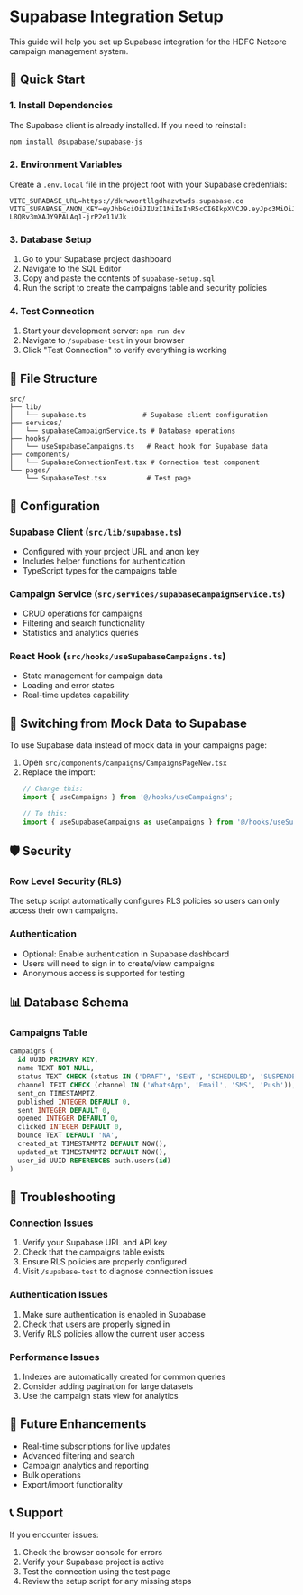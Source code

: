 # Supabase Integration Setup

This guide will help you set up Supabase integration for the HDFC Netcore campaign management system.

## 🚀 Quick Start

### 1. Install Dependencies
The Supabase client is already installed. If you need to reinstall:
```bash
npm install @supabase/supabase-js
```

### 2. Environment Variables
Create a `.env.local` file in the project root with your Supabase credentials:

```env
VITE_SUPABASE_URL=https://dkrwwortllgdhazvtwds.supabase.co
VITE_SUPABASE_ANON_KEY=eyJhbGciOiJIUzI1NiIsInR5cCI6IkpXVCJ9.eyJpc3MiOiJzdXBhYmFzZSIsInJlZiI6ImRrcnd3b3J0bGxnZGhhenZ0d2RzIiwicm9sZSI6ImFub24iLCJpYXQiOjE3NTc1MDc2NzIsImV4cCI6MjA3MzA4MzY3Mn0.GTbkli6T63Syk-L8QRv3mXAJY9PALAq1-jrP2e11VJk
```

### 3. Database Setup
1. Go to your Supabase project dashboard
2. Navigate to the SQL Editor
3. Copy and paste the contents of `supabase-setup.sql`
4. Run the script to create the campaigns table and security policies

### 4. Test Connection
1. Start your development server: `npm run dev`
2. Navigate to `/supabase-test` in your browser
3. Click "Test Connection" to verify everything is working

## 📁 File Structure

```
src/
├── lib/
│   └── supabase.ts              # Supabase client configuration
├── services/
│   └── supabaseCampaignService.ts # Database operations
├── hooks/
│   └── useSupabaseCampaigns.ts   # React hook for Supabase data
├── components/
│   └── SupabaseConnectionTest.tsx # Connection test component
└── pages/
    └── SupabaseTest.tsx          # Test page
```

## 🔧 Configuration

### Supabase Client (`src/lib/supabase.ts`)
- Configured with your project URL and anon key
- Includes helper functions for authentication
- TypeScript types for the campaigns table

### Campaign Service (`src/services/supabaseCampaignService.ts`)
- CRUD operations for campaigns
- Filtering and search functionality
- Statistics and analytics queries

### React Hook (`src/hooks/useSupabaseCampaigns.ts`)
- State management for campaign data
- Loading and error states
- Real-time updates capability

## 🔄 Switching from Mock Data to Supabase

To use Supabase data instead of mock data in your campaigns page:

1. Open `src/components/campaigns/CampaignsPageNew.tsx`
2. Replace the import:
   ```typescript
   // Change this:
   import { useCampaigns } from '@/hooks/useCampaigns';
   
   // To this:
   import { useSupabaseCampaigns as useCampaigns } from '@/hooks/useSupabaseCampaigns';
   ```

## 🛡️ Security

### Row Level Security (RLS)
The setup script automatically configures RLS policies so users can only access their own campaigns.

### Authentication
- Optional: Enable authentication in Supabase dashboard
- Users will need to sign in to create/view campaigns
- Anonymous access is supported for testing

## 📊 Database Schema

### Campaigns Table
```sql
campaigns (
  id UUID PRIMARY KEY,
  name TEXT NOT NULL,
  status TEXT CHECK (status IN ('DRAFT', 'SENT', 'SCHEDULED', 'SUSPENDED', 'RUNNING', 'FAILED')),
  channel TEXT CHECK (channel IN ('WhatsApp', 'Email', 'SMS', 'Push')),
  sent_on TIMESTAMPTZ,
  published INTEGER DEFAULT 0,
  sent INTEGER DEFAULT 0,
  opened INTEGER DEFAULT 0,
  clicked INTEGER DEFAULT 0,
  bounce TEXT DEFAULT 'NA',
  created_at TIMESTAMPTZ DEFAULT NOW(),
  updated_at TIMESTAMPTZ DEFAULT NOW(),
  user_id UUID REFERENCES auth.users(id)
)
```

## 🚨 Troubleshooting

### Connection Issues
1. Verify your Supabase URL and API key
2. Check that the campaigns table exists
3. Ensure RLS policies are properly configured
4. Visit `/supabase-test` to diagnose connection issues

### Authentication Issues
1. Make sure authentication is enabled in Supabase
2. Check that users are properly signed in
3. Verify RLS policies allow the current user access

### Performance Issues
1. Indexes are automatically created for common queries
2. Consider adding pagination for large datasets
3. Use the campaign stats view for analytics

## 🔮 Future Enhancements

- Real-time subscriptions for live updates
- Advanced filtering and search
- Campaign analytics and reporting
- Bulk operations
- Export/import functionality

## 📞 Support

If you encounter issues:
1. Check the browser console for errors
2. Verify your Supabase project is active
3. Test the connection using the test page
4. Review the setup script for any missing steps
